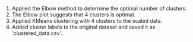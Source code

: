 1. Applied the Elbow method to determine the optimal number of clusters.
2. The Elbow plot suggests that 4 clusters is optimal.
3. Applied KMeans clustering with 4 clusters to the scaled data.
4. Added cluster labels to the original dataset and saved it as 'clustered_data.csv'.
